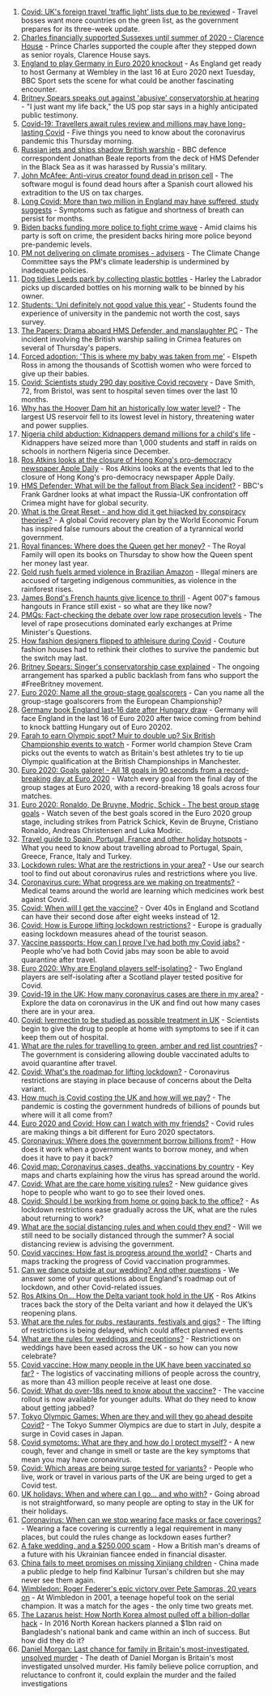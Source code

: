 1. [Covid: UK's foreign travel 'traffic light' lists due to be reviewed](https://www.bbc.co.uk/news/uk-57590119) - Travel bosses want more countries on the green list, as the government prepares for its three-week update.
2. [Charles financially supported Sussexes until summer of 2020 - Clarence House](https://www.bbc.co.uk/news/uk-57589216) - Prince Charles supported the couple after they stepped down as senior royals, Clarence House says.
3. [England to play Germany in Euro 2020 knockout](https://www.bbc.co.uk/sport/football/57590519) - As England get ready to host Germany at Wembley in the last 16 at Euro 2020 next Tuesday, BBC Sport sets the scene for what could be another fascinating encounter.
4. [Britney Spears speaks out against 'abusive' conservatorship at hearing](https://www.bbc.co.uk/news/world-us-canada-57586405) - "I just want my life back," the US pop star says in a highly anticipated public testimony.
5. [Covid-19: Travellers await rules review and millions may have long-lasting Covid](https://www.bbc.co.uk/news/uk-57587196) - Five things you need to know about the coronavirus pandemic this Thursday morning.
6. [Russian jets and ships shadow British warship](https://www.bbc.co.uk/news/world-europe-57587777) - BBC defence correspondent Jonathan Beale reports from the deck of HMS Defender in the Black Sea as it was harassed by Russia's military.
7. [John McAfee: Anti-virus creator found dead in prison cell](https://www.bbc.co.uk/news/world-europe-57589822) - The software mogul is found dead hours after a Spanish court allowed his extradition to the US on tax charges.
8. [Long Covid: More than two million in England may have suffered, study suggests](https://www.bbc.co.uk/news/health-57584295) - Symptoms such as fatigue and shortness of breath can persist for months.
9. [Biden backs funding more police to fight crime wave](https://www.bbc.co.uk/news/world-us-canada-57589416) - Amid claims his party is soft on crime, the president backs hiring more police beyond pre-pandemic levels.
10. [PM not delivering on climate promises - advisers](https://www.bbc.co.uk/news/science-environment-57580254) - The Climate Change Committee says the PM's climate leadership is undermined by inadequate policies.
11. [Dog tidies Leeds park by collecting plastic bottles](https://www.bbc.co.uk/news/uk-england-leeds-57586094) - Harley the Labrador picks up discarded bottles on his morning walk to be binned by his owner.
12. [Students: ‘Uni definitely not good value this year’](https://www.bbc.co.uk/news/education-57586742) - Students found the experience of university in the pandemic not worth the cost, says survey.
13. [The Papers: Drama aboard HMS Defender, and manslaughter PC](https://www.bbc.co.uk/news/blogs-the-papers-57590098) - The incident involving the British warship sailing in Crimea features on several of Thursday's papers.
14. [Forced adoption: 'This is where my baby was taken from me'](https://www.bbc.co.uk/news/uk-scotland-57586966) - Elspeth Ross in among the thousands of Scottish women who were forced to give up their babies.
15. [Covid: Scientists study 290 day positive Covid recovery](https://www.bbc.co.uk/news/uk-57586965) - Dave Smith, 72, from Bristol, was sent to hospital seven times over the last 10 months.
16. [Why has the Hoover Dam hit an historically low water level?](https://www.bbc.co.uk/news/world-us-canada-57535203) - The largest US reservoir fell to its lowest level in history, threatening water and power supplies.
17. [Nigeria child abduction: Kidnappers demand millions for a child's life](https://www.bbc.co.uk/news/world-africa-57586884) - Kidnappers have seized more than 1,000 students and staff in raids on schools in northern Nigeria since December.
18. [Ros Atkins looks at the closure of Hong Kong's pro-democracy newspaper Apple Daily](https://www.bbc.co.uk/news/world-asia-57586964) - Ros Atkins looks at the events that led to the closure of Hong Kong's pro-democracy newspaper Apple Daily.
19. [HMS Defender: What will be the fallout from Black Sea incident?](https://www.bbc.co.uk/news/world-europe-57589366) - BBC's Frank Gardner looks at what impact the Russia-UK confrontation off Crimea might have for global security.
20. [What is the Great Reset - and how did it get hijacked by conspiracy theories?](https://www.bbc.co.uk/news/blogs-trending-57532368) - A global Covid recovery plan by the World Economic Forum has inspired false rumours about the creation of a tyrannical world government.
21. [Royal finances: Where does the Queen get her money?](https://www.bbc.co.uk/news/explainers-57559653) - The Royal Family will open its books on Thursday to show how the Queen spent her money last year.
22. [Gold rush fuels armed violence in Brazilian Amazon](https://www.bbc.co.uk/news/world-latin-america-57157017) - Illegal miners are accused of targeting indigenous communities, as violence in the rainforest rises.
23. [James Bond's French haunts give licence to thrill](https://www.bbc.co.uk/news/world-europe-57511356) - Agent 007's famous hangouts in France still exist - so what are they like now?
24. [PMQs: Fact-checking the debate over low rape prosecution levels](https://www.bbc.co.uk/news/57583830) - The level of rape prosecutions dominated early exchanges at Prime Minister's Questions.
25. [How fashion designers flipped to athleisure during Covid](https://www.bbc.co.uk/news/business-57557725) - Couture fashion houses had to rethink their clothes to survive the pandemic but the switch may last.
26. [Britney Spears: Singer's conservatorship case explained](https://www.bbc.co.uk/news/world-us-canada-53494405) - The ongoing arrangement has sparked a public backlash from fans who support the #FreeBritney movement.
27. [Euro 2020: Name all the group-stage goalscorers](https://www.bbc.co.uk/sport/football/57548611) - Can you name all the group-stage goalscorers from the European Championship?
28. [Germany book England last-16 date after Hungary draw](https://www.bbc.co.uk/sport/football/51198467) - Germany will face England in the last 16 of Euro 2020 after twice coming from behind to knock battling Hungary out of Euro 20202.
29. [Farah to earn Olympic spot? Muir to double up? Six British Championship events to watch](https://www.bbc.co.uk/sport/athletics/57567207) - Former world champion Steve Cram picks out the events to watch as Britain's best athletes try to tie up Olympic qualification at the British Championships in Manchester.
30. [Euro 2020: Goals galore! - All 18 goals in 90 seconds from a record-breaking day at Euro 2020](https://www.bbc.co.uk/sport/av/football/57590949) - Watch every goal from the final day of the group stages at Euro 2020, with a record-breaking 18 goals across four matches.
31. [Euro 2020: Ronaldo, De Bruyne, Modric, Schick - The best group stage goals](https://www.bbc.co.uk/sport/av/football/57588494) - Watch seven of the best goals scored in the Euro 2020 group stage, including strikes from Patrick Schick, Kevin de Bruyne, Cristiano Ronaldo, Andreas Christensen and Luka Modric.
32. [Travel guide to Spain, Portugal, France and other holiday hotspots](https://www.bbc.co.uk/news/explainers-56997931) - What you need to know about travelling abroad to Portugal, Spain, Greece, France, Italy and Turkey.
33. [Lockdown rules: What are the restrictions in your area?](https://www.bbc.co.uk/news/uk-54373904) - Use our search tool to find out about coronavirus rules and restrictions where you live.
34. [Coronavirus cure: What progress are we making on treatments?](https://www.bbc.co.uk/news/health-52354520) - Medical teams around the world are learning which medicines work best against Covid.
35. [Covid: When will I get the vaccine?](https://www.bbc.co.uk/news/health-55045639) - Over 40s in England and Scotland can have their second dose after eight weeks instead of 12.
36. [Covid: How is Europe lifting lockdown restrictions?](https://www.bbc.co.uk/news/explainers-53640249) - Europe is gradually easing lockdown measures ahead of the tourist season.
37. [Vaccine passports: How can I prove I've had both my Covid jabs?](https://www.bbc.co.uk/news/explainers-55718553) - People who've had both Covid jabs may soon be able to avoid quarantine after travel.
38. [Euro 2020: Why are England players self-isolating?](https://www.bbc.co.uk/news/explainers-57568450) - Two England players are self-isolating after a Scotland player tested positive for Covid.
39. [Covid-19 in the UK: How many coronavirus cases are there in my area?](https://www.bbc.co.uk/news/uk-51768274) - Explore the data on coronavirus in the UK and find out how many cases there are in your area.
40. [Covid: Ivermectin to be studied as possible treatment in UK](https://www.bbc.co.uk/news/health-57570377) - Scientists begin to give the drug to people at home with symptoms to see if it can keep them out of hospital.
41. [What are the rules for travelling to green, amber and red list countries?](https://www.bbc.co.uk/news/explainers-52544307) - The government is considering allowing double vaccinated adults to avoid quarantine after travel.
42. [Covid: What's the roadmap for lifting lockdown?](https://www.bbc.co.uk/news/explainers-52530518) - Coronavirus restrictions are staying in place because of concerns about the Delta variant.
43. [How much is Covid costing the UK and how will we pay?](https://www.bbc.co.uk/news/business-52663523) - The pandemic is costing the government hundreds of billions of pounds but where will it all come from?
44. [Euro 2020 and Covid: How can I watch with my friends?](https://www.bbc.co.uk/news/uk-57386719) - Covid rules are making things a bit different for Euro 2020 spectators.
45. [Coronavirus: Where does the government borrow billions from?](https://www.bbc.co.uk/news/business-50504151) - How does it work when a government wants to borrow money, and when does it have to pay it back?
46. [Covid map: Coronavirus cases, deaths, vaccinations by country](https://www.bbc.co.uk/news/world-51235105) - Key maps and charts explaining how the virus has spread around the world.
47. [Covid: What are the care home visiting rules?](https://www.bbc.co.uk/news/explainers-53503712) - New guidance gives hope to people who want to go to see their loved ones.
48. [Covid: Should I be working from home or going back to the office?](https://www.bbc.co.uk/news/business-52567567) - As lockdown restrictions ease gradually across the UK, what are the rules about returning to work?
49. [What are the social distancing rules and when could they end?](https://www.bbc.co.uk/news/uk-51506729) - Will we still need to be socially distanced through the summer? A social distancing review is advising the government.
50. [Covid vaccines: How fast is progress around the world?](https://www.bbc.co.uk/news/world-56237778) - Charts and maps tracking the progress of Covid vaccination programmes.
51. [Can we dance outside at our wedding? And other questions](https://www.bbc.co.uk/news/world-asia-china-51176409) - We answer some of your questions about England's roadmap out of lockdown, and other Covid-related issues.
52. [Ros Atkins On… How the Delta variant took hold in the UK](https://www.bbc.co.uk/news/health-57532764) - Ros Atkins traces back the story of the Delta variant and how it delayed the UK’s reopening plans.
53. [What are the rules for pubs, restaurants, festivals and gigs?](https://www.bbc.co.uk/news/business-52977388) - The lifting of restrictions is being delayed, which could affect planned events
54. [What are the rules for weddings and receptions?](https://www.bbc.co.uk/news/explainers-52811509) - Restrictions on weddings have been eased across the UK - so how can you now celebrate?
55. [Covid vaccine: How many people in the UK have been vaccinated so far?](https://www.bbc.co.uk/news/health-55274833) - The logistics of vaccinating millions of people across the country, as more than 43 million people receive at least one dose.
56. [Covid: What do over-18s need to know about the vaccine?](https://www.bbc.co.uk/news/health-57273875) - The vaccine rollout is now available for younger adults. What do they need to know about getting jabbed?
57. [Tokyo Olympic Games: When are they and will they go ahead despite Covid?](https://www.bbc.co.uk/news/world-asia-57240044) - The Tokyo Summer Olympics are due to start in July, despite a surge in Covid cases in Japan.
58. [Covid symptoms: What are they and how do I protect myself?](https://www.bbc.co.uk/news/health-51048366) - A new cough, fever and change in smell or taste are the key symptoms that mean you may have coronavirus.
59. [Covid: Which areas are being surge tested for variants?](https://www.bbc.co.uk/news/explainers-54872039) - People who live, work or travel in various parts of the UK are being urged to get a Covid test.
60. [UK holidays: When and where can I go... and who with?](https://www.bbc.co.uk/news/explainers-52646738) - Going abroad is not straightforward, so many people are opting to stay in the UK for their holidays.
61. [Coronavirus: When can we stop wearing face masks or face coverings?](https://www.bbc.co.uk/news/health-51205344) - Wearing a face covering is currently a legal requirement in many places, but could the rules change as lockdown eases further?
62. [A fake wedding, and a $250,000 scam](https://www.bbc.co.uk/news/world-europe-57358241) - How a British man's dreams of a future with his Ukrainian fiancee ended in financial disaster.
63. [China fails to meet promises on missing Xinjiang children](https://www.bbc.co.uk/news/world-asia-china-57512954) - China made a public pledge to help find Kalbinur Tursan's children but she may never see them again.
64. [Wimbledon: Roger Federer's epic victory over Pete Sampras, 20 years on](https://www.bbc.co.uk/sport/tennis/57514035) - At Wimbledon in 2001, a teenage hopeful took on the serial champion. It was a match for the ages - the only time two greats met.
65. [The Lazarus heist: How North Korea almost pulled off a billion-dollar hack](https://www.bbc.co.uk/news/stories-57520169) - In 2016 North Korean hackers planned a $1bn raid on Bangladesh's national bank and came within an inch of success. But how did they do it?
66. [Daniel Morgan: Last chance for family in Britain's most-investigated, unsolved murder](https://www.bbc.co.uk/news/uk-57073302) - The death of Daniel Morgan is Britain's most investigated unsolved murder. His family believe police corruption, and reluctance to confront it, could explain the murder and the failed investigations
